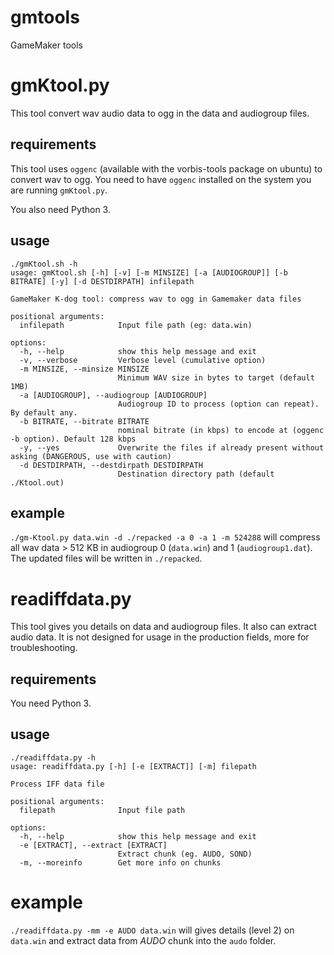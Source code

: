 # gmtools
GameMaker tools

# gmKtool.py

This tool convert wav audio data to ogg in the data and audiogroup files.

## requirements

This tool uses `oggenc` (available with the vorbis-tools package on ubuntu) to convert wav to ogg. You need to have `oggenc` installed on the system you are running `gmKtool.py`.

You also need Python 3.

## usage

```
./gmKtool.sh -h
usage: gmKtool.sh [-h] [-v] [-m MINSIZE] [-a [AUDIOGROUP]] [-b BITRATE] [-y] [-d DESTDIRPATH] infilepath

GameMaker K-dog tool: compress wav to ogg in Gamemaker data files

positional arguments:
  infilepath            Input file path (eg: data.win)

options:
  -h, --help            show this help message and exit
  -v, --verbose         Verbose level (cumulative option)
  -m MINSIZE, --minsize MINSIZE
                        Minimum WAV size in bytes to target (default 1MB)
  -a [AUDIOGROUP], --audiogroup [AUDIOGROUP]
                        Audiogroup ID to process (option can repeat). By default any.
  -b BITRATE, --bitrate BITRATE
                        nominal bitrate (in kbps) to encode at (oggenc -b option). Default 128 kbps
  -y, --yes             Overwrite the files if already present without asking (DANGEROUS, use with caution)
  -d DESTDIRPATH, --destdirpath DESTDIRPATH
                        Destination directory path (default ./Ktool.out)
```

## example

`./gm-Ktool.py data.win -d ./repacked -a 0 -a 1 -m 524288` will compress all wav data > 512 KB in audiogroup 0 (`data.win`) and 1 (`audiogroup1.dat`). The updated files will be written in `./repacked`.

# readiffdata.py

This tool gives you details on data and audiogroup files. It also can extract audio data. It is not designed for usage in the production fields, more for troubleshooting.

## requirements

You need Python 3.

## usage

```
./readiffdata.py -h
usage: readiffdata.py [-h] [-e [EXTRACT]] [-m] filepath

Process IFF data file

positional arguments:
  filepath              Input file path

options:
  -h, --help            show this help message and exit
  -e [EXTRACT], --extract [EXTRACT]
                        Extract chunk (eg. AUDO, SOND)
  -m, --moreinfo        Get more info on chunks
  ```

  # example

  `./readiffdata.py -mm -e AUDO data.win` will gives details (level 2) on `data.win` and extract data from *AUDO* chunk into the `audo` folder.